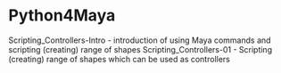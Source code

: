 # Python4Maya

Scripting_Controllers-Intro - introduction of using Maya commands and scripting (creating) range of shapes
Scripting_Controllers-01 - Scripting (creating) range of shapes which can be used as controllers
